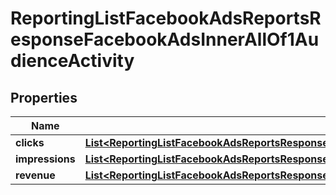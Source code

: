 

# ReportingListFacebookAdsReportsResponseFacebookAdsInnerAllOf1AudienceActivity


## Properties

| Name | Type | Description | Notes |
|------------ | ------------- | ------------- | -------------|
|**clicks** | [**List&lt;ReportingListFacebookAdsReportsResponseFacebookAdsInnerAllOf1AudienceActivityClicksInner&gt;**](ReportingListFacebookAdsReportsResponseFacebookAdsInnerAllOf1AudienceActivityClicksInner.md) |  |  [optional] |
|**impressions** | [**List&lt;ReportingListFacebookAdsReportsResponseFacebookAdsInnerAllOf1AudienceActivityImpressionsInner&gt;**](ReportingListFacebookAdsReportsResponseFacebookAdsInnerAllOf1AudienceActivityImpressionsInner.md) |  |  [optional] |
|**revenue** | [**List&lt;ReportingListFacebookAdsReportsResponseFacebookAdsInnerAllOf1AudienceActivityRevenueInner&gt;**](ReportingListFacebookAdsReportsResponseFacebookAdsInnerAllOf1AudienceActivityRevenueInner.md) |  |  [optional] |



